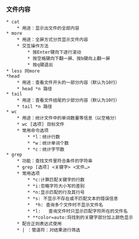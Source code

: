 ### 文件内容

	* cat
		* 用途：显示出文件的全部内容
	* more
		* 用途：全屏方式分页显示文件内容
		* 交互操作方法
			* 按Enter键向下逐行滚动
			* 按空格键向下翻一屏、按b键向上翻一屏
			* 按q键退出
	* less 同more
	*head
		* 用途：查看文件开头的一部分内容（默认为10行）
		* head *n 路径
	* tail
		* 用途：查看文件结尾的少部分内容（默认为10行）
		* tail *n 路径
	* wc
		* 用途：统计文件中的单词数量等信息（以空格分）
		* wc [选项] 目标文件
		* 常用命令选项
			* *l：统计行数
			* *w：统计单词个数
			* *c：统计字节数
	* grep
		* 功能：查找文件里符合条件的字符串
		* grep [选项] <关键字> <文件…>
		* 常用选项
			* *c:计算匹配关键字的行数
			* *i:忽略字符大小写的差别
			* *n:显示匹配的行及其行号
			* *s: 不显示不存在或不匹配文本的错误信息
			*  *h: 查询多个文件时不显示文件名
			* *l:   查询文件时只显示匹配字符所在的文件名
			* **color=auto:将找到的关键字部分加上颜色显示
		* 配合正则表达式使用
		* | ：管道符：对结果进行筛选
